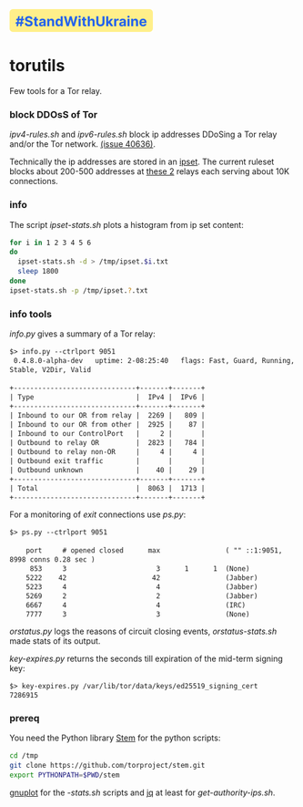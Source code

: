 [![StandWithUkraine](https://raw.githubusercontent.com/vshymanskyy/StandWithUkraine/main/badges/StandWithUkraine.svg)](https://github.com/vshymanskyy/StandWithUkraine/blob/main/docs/README.md)

# torutils
Few tools for a Tor relay.

### block DDOsS of Tor
*ipv4-rules.sh* and *ipv6-rules.sh* block ip addresses DDoSing a Tor relay and/or the Tor network.
[(issue 40636)](https://gitlab.torproject.org/tpo/core/tor/-/issues/40636).

Technically the ip addresses are stored in an [ipset](https://ipset.netfilter.org/).
The current ruleset blocks about 200-500 addresses at
[these 2](https://metrics.torproject.org/rs.html#search/toralf) relays each serving about 10K connections.

### info
The script *ipset-stats.sh* plots a histogram from ip set content:

```bash
for i in 1 2 3 4 5 6
do
  ipset-stats.sh -d > /tmp/ipset.$i.txt
  sleep 1800
done
ipset-stats.sh -p /tmp/ipset.?.txt
```
### info tools
*info.py* gives a summary of a Tor relay:

```console
$> info.py --ctrlport 9051
 0.4.8.0-alpha-dev   uptime: 2-08:25:40   flags: Fast, Guard, Running, Stable, V2Dir, Valid

+------------------------------+-------+-------+
| Type                         |  IPv4 |  IPv6 |
+------------------------------+-------+-------+
| Inbound to our OR from relay |  2269 |   809 |
| Inbound to our OR from other |  2925 |    87 |
| Inbound to our ControlPort   |     2 |       |
| Outbound to relay OR         |  2823 |   784 |
| Outbound to relay non-OR     |     4 |     4 |
| Outbound exit traffic        |       |       |
| Outbound unknown             |    40 |    29 |
+------------------------------+-------+-------+
| Total                        |  8063 |  1713 |
+------------------------------+-------+-------+
```
For a monitoring of *exit* connections use *ps.py*:

```console
$> ps.py --ctrlport 9051

    port     # opened closed      max                ( "" ::1:9051, 8998 conns 0.28 sec )
     853     3                      3      1      1  (None)
    5222    42                     42                (Jabber)
    5223     4                      4                (Jabber)
    5269     2                      2                (Jabber)
    6667     4                      4                (IRC)
    7777     3                      3                (None)
```

*orstatus.py* logs the reasons of circuit closing events, *orstatus-stats.sh* made stats of its output.

*key-expires.py* returns the seconds till expiration of the mid-term signing key:

```console
$> key-expires.py /var/lib/tor/data/keys/ed25519_signing_cert
7286915
```
### prereq
You need the Python library [Stem](https://stem.torproject.org/index.html) for the python scripts:

```bash
cd /tmp
git clone https://github.com/torproject/stem.git
export PYTHONPATH=$PWD/stem
```
[gnuplot](http://www.gnuplot.info/) for the *-stats.sh* scripts
and [jq](https://stedolan.github.io/jq/) at least for *get-authority-ips.sh*.

